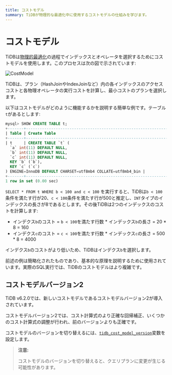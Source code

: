 ```yaml
---
title: コストモデル
summary: TiDBが物理的な最適化中に使用するコストモデルの仕組みを学びます。
---
```


# コストモデル

TiDBは[物理的最適化](/sql-physical-optimization.md)の過程でインデックスとオペレータを選択するためにコストモデルを使用します。このプロセスは次の図で示されています:

![CostModel](/media/cost-model.png)

TiDBは、プラン（HashJoinやIndexJoinなど）内の各インデックスのアクセスコストと各物理オペレータの実行コストを計算し、最小コストのプランを選択します。

以下はコストモデルがどのように機能するかを説明する簡単な例です。テーブル`t`があるとします:

```sql
mysql> SHOW CREATE TABLE t;
+-------+-----------------------------------------------------------------------------------------------------------------------------------------------------------------------------------------------------+
| Table | Create Table                                                                                                                                                                                        |
+-------+-----------------------------------------------------------------------------------------------------------------------------------------------------------------------------------------------------+
| t     | CREATE TABLE `t` (
  `a` int(11) DEFAULT NULL,
  `b` int(11) DEFAULT NULL,
  `c` int(11) DEFAULT NULL,
  KEY `b` (`b`),
  KEY `c` (`c`)
) ENGINE=InnoDB DEFAULT CHARSET=utf8mb4 COLLATE=utf8mb4_bin |
+-------+-----------------------------------------------------------------------------------------------------------------------------------------------------------------------------------------------------+
1 row in set (0.00 sec)
```

`SELECT * FROM t WHERE b < 100 and c < 100` を実行すると、TiDBは`b < 100`条件を満たす行が20、`c < 100`条件を満たす行が500と推定し、`INT`タイプのインデックスの長さが8であるとします。その後TiDBは2つのインデックスのコストを計算します:

+ インデクス`b`のコスト = `b < 100`を満たす行数 \* インデックス`b`の長さ = 20 * 8 = 160
+ インデクス`c`のコスト = `c < 100`を満たす行数 \* インデックス`c`の長さ = 500 * 8 = 4000

インデクス`b`のコストがより低いため、TiDBはインデクス`b`を選択します。

前述の例は簡略化されたものであり、基本的な原理を説明するために使用されています。実際のSQL実行では、TiDBのコストモデルはより複雑です。

## コストモデルバージョン2

TiDB v6.2.0では、新しいコストモデルであるコストモデルバージョン2が導入されています。

コストモデルバージョン2では、コスト計算式のより正確な回帰補正、いくつかのコスト計算式の調整が行われ、前のバージョンよりも正確です。

コストモデルのバージョンを切り替えるには、[`tidb_cost_model_version`](/system-variables.md#tidb_cost_model_version-new-in-v620)変数を設定します。

> **注意:**
>
> コストモデルのバージョンを切り替えると、クエリプランに変更が生じる可能性があります。